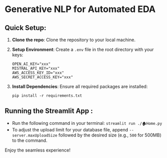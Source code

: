 # Generative NLP for Automated EDA

## Quick Setup:

1. **Clone the repo**: Clone the repository to your local machine.
2. **Setup Environment**: Create a `.env` file in the root directory with your keys:

    ```
    OPEN_AI_KEY="xxx"
    MISTRAL_API_KEY="xxx"
    AWS_ACCESS_KEY_ID="xxx"
    AWS_SECRET_ACCESS_KEY="xxx"
    ```

3. **Install Dependencies**: Ensure all required packages are installed:

    ```
    pip install -r requirements.txt
    ```


## Running the Streamlit App :
- Run the following command in your terminal: `streamlit run ./🏚️Home.py`
- To adjust the upload limit for your database file, append `--server.maxUploadSize` followed by the desired size (e.g., `500` for 500MB) to the command. 


Enjoy the seamless experience!


